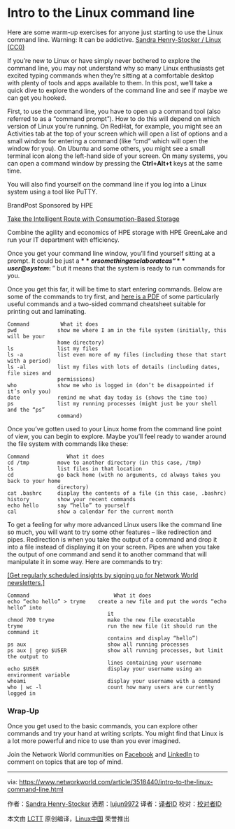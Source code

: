 [#]: collector: (lujun9972)
[#]: translator: ( )
[#]: reviewer: ( )
[#]: publisher: ( )
[#]: url: ( )
[#]: subject: (Intro to the Linux command line)
[#]: via: (https://www.networkworld.com/article/3518440/intro-to-the-linux-command-line.html)
[#]: author: (Sandra Henry-Stocker https://www.networkworld.com/author/Sandra-Henry_Stocker/)

Intro to the Linux command line
======
Here are some warm-up exercises for anyone just starting to use the Linux command line. Warning: It can be addictive.
[Sandra Henry-Stocker / Linux][1] [(CC0)][2]

If you’re new to Linux or have simply never bothered to explore the command line, you may not understand why so many Linux enthusiasts get excited typing commands when they’re sitting at a comfortable desktop with plenty of tools and apps available to them. In this post, we’ll take a quick dive to explore the wonders of the command line and see if maybe we can get you hooked.

First, to use the command line, you have to open up a command tool (also referred to as a “command prompt”). How to do this will depend on which version of Linux you’re running. On RedHat, for example, you might see an Activities tab at the top of your screen which will open a list of options and a small window for entering a command (like “cmd” which will open the window for you). On Ubuntu and some others, you might see a small terminal icon along the left-hand side of your screen. On many systems, you can open a command window by pressing the **Ctrl+Alt+t** keys at the same time.

You will also find yourself on the command line if you log into a Linux system using a tool like PuTTY.

[][3]

BrandPost Sponsored by HPE

[Take the Intelligent Route with Consumption-Based Storage][3]

Combine the agility and economics of HPE storage with HPE GreenLake and run your IT department with efficiency.

Once you get your command line window, you’ll find yourself sitting at a prompt. It could be just a **$** or something as elaborate as “**user@system:~$**” but it means that the system is ready to run commands for you.

Once you get this far, it will be time to start entering commands. Below are some of the commands to try first, and [here is a PDF][4] of some particularly useful commands and a two-sided command cheatsheet suitable for printing out and laminating.

```
Command          What it does
pwd             show me where I am in the file system (initially, this will be your
                home directory)
ls              list my files
ls -a           list even more of my files (including those that start with a period)
ls -al          list my files with lots of details (including dates, file sizes and
                permissions)
who             show me who is logged in (don’t be disappointed if it’s only you)
date            remind me what day today is (shows the time too)
ps              list my running processes (might just be your shell and the “ps”
                command)
```

Once you’ve gotten used to your Linux home from the command line point of view, you can begin to explore. Maybe you’ll feel ready to wander around the file system with commands like these:

```
Command            What it does
cd /tmp         move to another directory (in this case, /tmp)
ls              list files in that location
cd              go back home (with no arguments, cd always takes you back to your home
                directory)
cat .bashrc     display the contents of a file (in this case, .bashrc)
history         show your recent commands
echo hello      say “hello” to yourself
cal             show a calendar for the current month
```

To get a feeling for why more advanced Linux users like the command line so much, you will want to try some other features – like redirection and pipes. Redirection is when you take the output of a command and drop it into a file instead of displaying it on your screen. Pipes are when you take the output of one command and send it to another command that will manipulate it in some way. Here are commands to try:

[[Get regularly scheduled insights by signing up for Network World newsletters.]][5]

```
Command                           What it does
echo “echo hello” > tryme    create a new file and put the words “echo hello” into
                                it
chmod 700 tryme                 make the new file executable
tryme                           run the new file (it should run the command it
                                contains and display “hello”)
ps aux                          show all running processes
ps aux | grep $USER             show all running processes, but limit the output to
                                lines containing your username
echo $USER                      display your username using an environment variable
whoami                          display your username with a command
who | wc -l                     count how many users are currently logged in
```

### Wrap-Up

Once you get used to the basic commands, you can explore other commands and try your hand at writing scripts. You might find that Linux is a lot more powerful and nice to use than you ever imagined.

Join the Network World communities on [Facebook][6] and [LinkedIn][7] to comment on topics that are top of mind.

--------------------------------------------------------------------------------

via: https://www.networkworld.com/article/3518440/intro-to-the-linux-command-line.html

作者：[Sandra Henry-Stocker][a]
选题：[lujun9972][b]
译者：[译者ID](https://github.com/译者ID)
校对：[校对者ID](https://github.com/校对者ID)

本文由 [LCTT](https://github.com/LCTT/TranslateProject) 原创编译，[Linux中国](https://linux.cn/) 荣誉推出

[a]: https://www.networkworld.com/author/Sandra-Henry_Stocker/
[b]: https://github.com/lujun9972
[1]: https://commons.wikimedia.org/wiki/File:Tux.svg
[2]: https://creativecommons.org/publicdomain/zero/1.0/
[3]: https://www.networkworld.com/article/3440100/take-the-intelligent-route-with-consumption-based-storage.html?utm_source=IDG&utm_medium=promotions&utm_campaign=HPE21620&utm_content=sidebar ( Take the Intelligent Route with Consumption-Based Storage)
[4]: https://www.networkworld.com/article/3391029/must-know-linux-commands.html
[5]: https://www.networkworld.com/newsletters/signup.html
[6]: https://www.facebook.com/NetworkWorld/
[7]: https://www.linkedin.com/company/network-world

